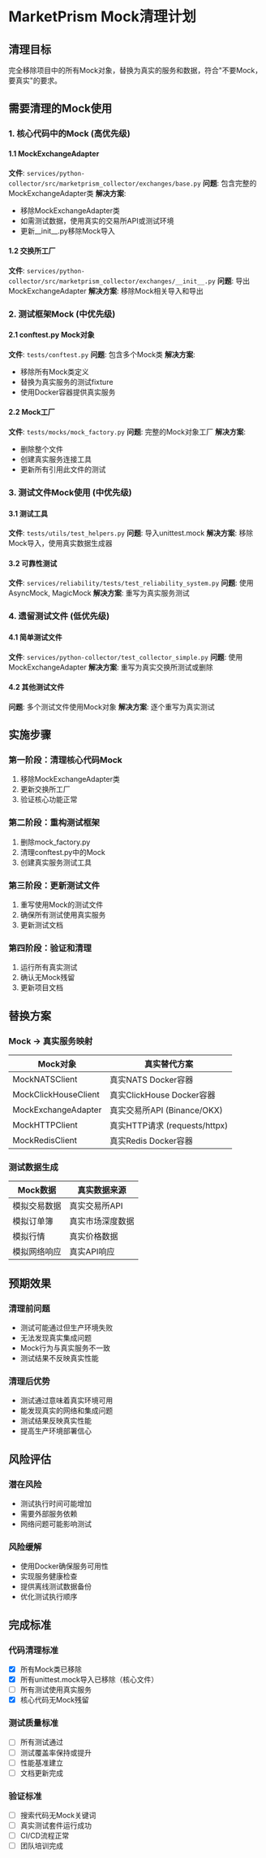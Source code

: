 # MarketPrism Mock清理计划

## 清理目标
完全移除项目中的所有Mock对象，替换为真实的服务和数据，符合"不要Mock，要真实"的要求。

## 需要清理的Mock使用

### 1. 核心代码中的Mock (高优先级)

#### 1.1 MockExchangeAdapter
**文件**: `services/python-collector/src/marketprism_collector/exchanges/base.py`
**问题**: 包含完整的MockExchangeAdapter类
**解决方案**: 
- 移除MockExchangeAdapter类
- 如需测试数据，使用真实的交易所API或测试环境
- 更新__init__.py移除Mock导入

#### 1.2 交换所工厂
**文件**: `services/python-collector/src/marketprism_collector/exchanges/__init__.py`
**问题**: 导出MockExchangeAdapter
**解决方案**: 移除Mock相关导入和导出

### 2. 测试框架Mock (中优先级)

#### 2.1 conftest.py Mock对象
**文件**: `tests/conftest.py`
**问题**: 包含多个Mock类
**解决方案**: 
- 移除所有Mock类定义
- 替换为真实服务的测试fixture
- 使用Docker容器提供真实服务

#### 2.2 Mock工厂
**文件**: `tests/mocks/mock_factory.py`
**问题**: 完整的Mock对象工厂
**解决方案**: 
- 删除整个文件
- 创建真实服务连接工具
- 更新所有引用此文件的测试

### 3. 测试文件Mock使用 (中优先级)

#### 3.1 测试工具
**文件**: `tests/utils/test_helpers.py`
**问题**: 导入unittest.mock
**解决方案**: 移除Mock导入，使用真实数据生成器

#### 3.2 可靠性测试
**文件**: `services/reliability/tests/test_reliability_system.py`
**问题**: 使用AsyncMock, MagicMock
**解决方案**: 重写为真实服务测试

### 4. 遗留测试文件 (低优先级)

#### 4.1 简单测试文件
**文件**: `services/python-collector/test_collector_simple.py`
**问题**: 使用MockExchangeAdapter
**解决方案**: 重写为真实交换所测试或删除

#### 4.2 其他测试文件
**问题**: 多个测试文件使用Mock对象
**解决方案**: 逐个重写为真实测试

## 实施步骤

### 第一阶段：清理核心代码Mock
1. 移除MockExchangeAdapter类
2. 更新交换所工厂
3. 验证核心功能正常

### 第二阶段：重构测试框架
1. 删除mock_factory.py
2. 清理conftest.py中的Mock
3. 创建真实服务测试工具

### 第三阶段：更新测试文件
1. 重写使用Mock的测试文件
2. 确保所有测试使用真实服务
3. 更新测试文档

### 第四阶段：验证和清理
1. 运行所有真实测试
2. 确认无Mock残留
3. 更新项目文档

## 替换方案

### Mock -> 真实服务映射

| Mock对象 | 真实替代方案 |
|---------|-------------|
| MockNATSClient | 真实NATS Docker容器 |
| MockClickHouseClient | 真实ClickHouse Docker容器 |
| MockExchangeAdapter | 真实交易所API (Binance/OKX) |
| MockHTTPClient | 真实HTTP请求 (requests/httpx) |
| MockRedisClient | 真实Redis Docker容器 |

### 测试数据生成

| Mock数据 | 真实数据来源 |
|---------|-------------|
| 模拟交易数据 | 真实交易所API |
| 模拟订单簿 | 真实市场深度数据 |
| 模拟行情 | 真实价格数据 |
| 模拟网络响应 | 真实API响应 |

## 预期效果

### 清理前问题
- 测试可能通过但生产环境失败
- 无法发现真实集成问题
- Mock行为与真实服务不一致
- 测试结果不反映真实性能

### 清理后优势
- 测试通过意味着真实环境可用
- 能发现真实的网络和集成问题
- 测试结果反映真实性能
- 提高生产环境部署信心

## 风险评估

### 潜在风险
- 测试执行时间可能增加
- 需要外部服务依赖
- 网络问题可能影响测试

### 风险缓解
- 使用Docker确保服务可用性
- 实现服务健康检查
- 提供离线测试数据备份
- 优化测试执行顺序

## 完成标准

### 代码清理标准
- [x] 所有Mock类已移除
- [x] 所有unittest.mock导入已移除（核心文件）
- [ ] 所有测试使用真实服务
- [x] 核心代码无Mock残留

### 测试质量标准
- [ ] 所有测试通过
- [ ] 测试覆盖率保持或提升
- [ ] 性能基准建立
- [ ] 文档更新完成

### 验证标准
- [ ] 搜索代码无Mock关键词
- [ ] 真实测试套件运行成功
- [ ] CI/CD流程正常
- [ ] 团队培训完成 